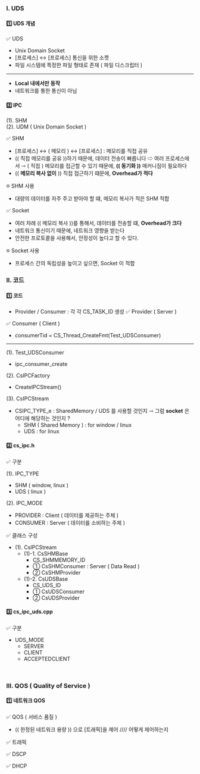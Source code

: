 ### Ⅰ. UDS
#### 1️⃣ UDS 개념
✅ UDS
- Unix Domain Socket
- [프로세스] ↔ [프로세스] 통신을 위한 소켓
- 파일 시스템에 특정한 파일 형태로 존재 ( 파일 디스크립터 )
----
- **Local 내에서만 동작**
- 네트워크를 통한 통신이 아님

#### 2️⃣ IPC
(1). SHM <br/>
(2). UDM ( Unix Domain Socket )

✅ SHM
- [프로세스] ↔ ( 메모리 ) ↔ [프로세스] : 메모리를 직접 공유
- (( 직접 메모리를 공유 ))하기 때문에, 데이터 전송이 빠릅니다
  ⇨ 여러 프로세스에서 ⇾ ( 직접 ) 메모리를 접근할 수 있기 때문에, **(( 동기화 ))** 매커니짐이 필요하다
- (( **메모리 복사 없이** )) 직접 접근하기 떄문에, **Overhead가 적다**

🔯 SHM 사용
- 대량의 데이터를 자주 주고 받아야 할 떄, 메모리 복사가 적은 SHM 적합

✅ Socket
- 여러 차례 (( 메모리 복사 ))를 통해서, 데이터를 전송할 떄, **Overhead가 크다**
- 네트워크 통신이기 때문에, 네트워크 영향을 받는다
- 안전한 프로토콜을 사용해서, 안정성이 높다고 할 수 있다.

🔯 Socket 사용
- 프로세스 간의 독립성을 높이고 싶으면, Socket 이 적합

### Ⅱ. 코드
#### 1️⃣ 코드
- Provider / Consumer : 각 각 CS_TASK_ID 생성
✅ Provider ( Server )

✅ Consumer ( Client )
- consumerTid = CS_Thread_CreateFmt(Test_UDSConsumer)
-----

(1). Test_UDSConsumer
- ipc_consumer_create

(2). CsIPCFactory
- CreateIPCStream()

(3). CsIPCStream
- CSIPC_TYPE_e : SharedMemory / UDS 를 사용할 것인지
  ⇾ 그럼 **socket** 은 어디에 해당하는 것인지 ?
  - SHM ( Shared Memory ) : for window / linux
  - UDS : for linux

#### 2️⃣ cs_ipc.h
✅ 구분

(1). IPC_TYPE
- SHM ( window, linux )
- UDS ( linux )

(2). IPC_MODE
- PROVIDER : Client ( 데이터를 제공하는 주체 )
- CONSUMER : Server ( 데이터를 소비하는 주체 )

✅ 클래스 구성

- (1). CsIPCStream
  - (1)-1. CsSHMBase
    - CS_SHMMEMORY_ID
    - ① CsSHMConsumer : Server ( Data Read )
    - ② CsSHMProvider
  - (1)-2. CsUDSBase
    - CS_UDS_ID
    - ① CsUDSConsumer
    - ② CsUDSProvider

#### 3️⃣ cs_ipc_uds.cpp
✅ 구분
- UDS_MODE
  - SERVER
  - CLIENT
  - ACCEPTEDCLIENT
<br/>

### Ⅲ. QOS ( Quality of Service )
#### 1️⃣ 네트워크 QOS
✅ QOS ( 서비스 품질 )
- (( 한정된 네트워크 용량 )) 으로 [트래픽]을 제어
  //// 어떻게 제어하는지

✅ 트래픽

✅ DSCP

✅ DHCP




